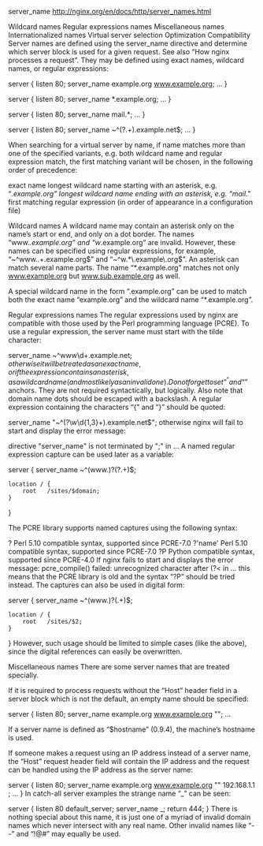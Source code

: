 server_name
http://nginx.org/en/docs/http/server_names.html


Wildcard names
Regular expressions names
Miscellaneous names
Internationalized names
Virtual server selection
Optimization
Compatibility
Server names are defined using the server_name directive and determine which server block is used for a given request. See also “How nginx processes a request”. They may be defined using exact names, wildcard names, or regular expressions:

server {
    listen       80;
    server_name  example.org  www.example.org;
    ...
}

server {
    listen       80;
    server_name  *.example.org;
    ...
}

server {
    listen       80;
    server_name  mail.*;
    ...
}

server {
    listen       80;
    server_name  ~^(?<user>.+)\.example\.net$;
    ...
}

When searching for a virtual server by name, if name matches more than one of the specified variants, e.g. both wildcard name and regular expression match, the first matching variant will be chosen, in the following order of precedence:

exact name
longest wildcard name starting with an asterisk, e.g. “*.example.org”
longest wildcard name ending with an asterisk, e.g. “mail.*”
first matching regular expression (in order of appearance in a configuration file)


Wildcard names
A wildcard name may contain an asterisk only on the name’s start or end, and only on a dot border. The names “www.*.example.org” and “w*.example.org” are invalid. However, these names can be specified using regular expressions, for example, “~^www\..+\.example\.org$” and “~^w.*\.example\.org$”. An asterisk can match several name parts. The name “*.example.org” matches not only www.example.org but www.sub.example.org as well.

A special wildcard name in the form “.example.org” can be used to match both the exact name “example.org” and the wildcard name “*.example.org”.

Regular expressions names
The regular expressions used by nginx are compatible with those used by the Perl programming language (PCRE). To use a regular expression, the server name must start with the tilde character:

server_name  ~^www\d+\.example\.net$;
otherwise it will be treated as an exact name, or if the expression contains an asterisk, as a wildcard name (and most likely as an invalid one). Do not forget to set “^” and “$” anchors. They are not required syntactically, but logically. Also note that domain name dots should be escaped with a backslash. A regular expression containing the characters “{” and “}” should be quoted:

server_name  "~^(?<name>\w\d{1,3}+)\.example\.net$";
otherwise nginx will fail to start and display the error message:

directive "server_name" is not terminated by ";" in ...
A named regular expression capture can be used later as a variable:

server {
    server_name   ~^(www\.)?(?<domain>.+)$;

    location / {
        root   /sites/$domain;
    }
}

The PCRE library supports named captures using the following syntax:

?<name>	Perl 5.10 compatible syntax, supported since PCRE-7.0
?'name'	Perl 5.10 compatible syntax, supported since PCRE-7.0
?P<name>	Python compatible syntax, supported since PCRE-4.0
If nginx fails to start and displays the error message:
pcre_compile() failed: unrecognized character after (?< in ...
this means that the PCRE library is old and the syntax “?P<name>” should be tried instead. The captures can also be used in digital form:

server {
    server_name   ~^(www\.)?(.+)$;

    location / {
        root   /sites/$2;
    }
}
However, such usage should be limited to simple cases (like the above), since the digital references can easily be overwritten.

Miscellaneous names
There are some server names that are treated specially.

If it is required to process requests without the “Host” header field in a server block which is not the default, an empty name should be specified:

server {
    listen       80;
    server_name  example.org  www.example.org  "";
    ...

If a server name is defined as “$hostname” (0.9.4), the machine’s hostname is used.

If someone makes a request using an IP address instead of a server name, the “Host” request header field will contain the IP address and the request can be handled using the IP address as the server name:

server {
    listen       80;
    server_name  example.org
                 www.example.org
                 ""
                 192.168.1.1
                 ;
    ...
}
In catch-all server examples the strange name “_” can be seen:

server {
    listen       80  default_server;
    server_name  _;
    return       444;
}
There is nothing special about this name, it is just one of a myriad of invalid domain names which never intersect with any real name. Other invalid names like “--” and “!@#” may equally be used.